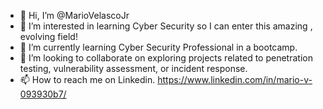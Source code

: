 - 👋 Hi, I’m @MarioVelascoJr
- 👀 I’m interested in learning Cyber Security so I can enter this amazing , evolving field!
- 🌱 I’m currently learning Cyber Security Professional in a bootcamp.
- 💞️ I’m looking to collaborate on exploring projects related to penetration testing, vulnerability assessment, or incident response.
- 📫 How to reach me on Linkedin. https://www.linkedin.com/in/mario-v-093930b7/

<!---
HackerDefender/HackerDefender is a ✨ special ✨ repository because its `README.md` (this file) appears on your GitHub profile.
You can click the Preview link to take a look at your changes.
--->

